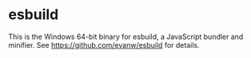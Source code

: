 # esbuild

This is the Windows 64-bit binary for esbuild, a JavaScript bundler and minifier. See https://github.com/evanw/esbuild for details.
